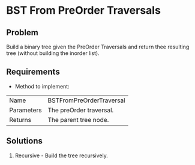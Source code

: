 # BST From PreOrder Traversals

## Problem
Build a binary tree given the PreOrder Traversals and return
thee resulting tree (without building the inorder list).

## Requirements

- Method to implement:  

|            |                                                               |
|------------|---------------------------------------------------------------|
| Name       | BSTFromPreOrderTraversal                                      |
| Parameters | The preOrder traversal.                                       |
| Returns    | The parent tree node.                                         |

## Solutions
1. Recursive - Build the tree recursively.
